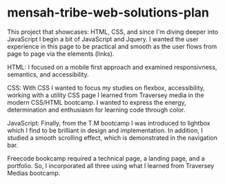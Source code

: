 # mensah-tribe-web-solutions-plan

This project that showcases:
HTML, CSS, and since I'm diving deeper into JavaScript I begin a bit of JavaScript and Jquery. I wanted the user experience in this page to be practical and smooth as the user flows from page to page via the <a> elements (links).

HTML:
I focused on a mobile first approach and examined responsivness, semantics, and accessibility.

CSS:
With CSS I wanted to focus my studies on flexbox, accessibility, working with a utility CSS page I learned from Traversey media in the modern CSS/HTML bootcamp.
 I wanted to express the energy, determination and enthusiasm for learning code through color. 

JavaScript:
Finally, from the T.M bootcamp I was introduced to lightbox which I find to be brilliant in design and implementation. 
 In addition, I studied a smooth scrolling effect, which is demonstrated in the navigation bar.

Freecode bookcamp required a technical page, a landing page, and a portfolio. So, I  incorporated all three using what I learned from Traversey Medias bootcamp.

